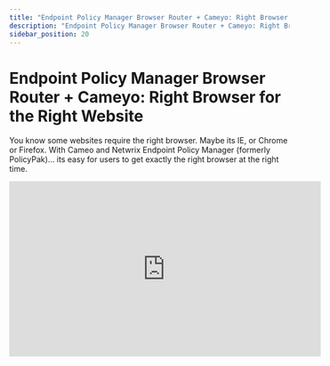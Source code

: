 ```yaml
---
title: "Endpoint Policy Manager Browser Router + Cameyo: Right Browser for the Right Website"
description: "Endpoint Policy Manager Browser Router + Cameyo: Right Browser for the Right Website"
sidebar_position: 20
---
```


# Endpoint Policy Manager Browser Router + Cameyo: Right Browser for the Right Website

You know some websites require the right browser. Maybe its IE, or Chrome or Firefox. With Cameo and
Netwrix Endpoint Policy Manager (formerly PolicyPak)... its easy for users to get exactly the right
browser at the right time.

<iframe width="560" height="315" src="https://www.youtube.com/embed/vk4BvBJhVqs" title="Endpoint Policy Manager Browser Router + Cameyo: Right Browser for the Right Website" frameborder="0" allow="accelerometer; autoplay; clipboard-write; encrypted-media; gyroscope; picture-in-picture; web-share" referrerpolicy="strict-origin-when-cross-origin" allowfullscreen="1"></iframe>
